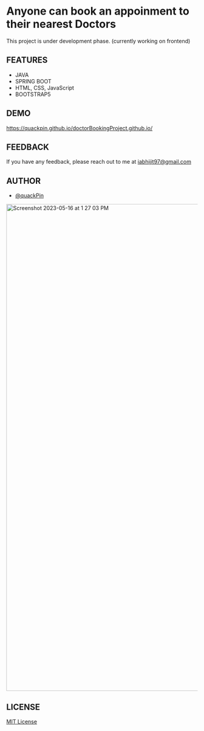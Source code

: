 # Anyone can book an appoinment to their nearest Doctors

This project is under development phase. (currently working on frontend)
## FEATURES
- JAVA
- SPRING BOOT
- HTML, CSS, JavaScript
- BOOTSTRAP5

## DEMO

https://quackpin.github.io/doctorBookingProject.github.io/

## FEEDBACK
If you have any feedback, please reach out to me at iabhijit97@gmail.com

## AUTHOR

- [@quackPin](https://github.com/quackPin)


<img width="1280" alt="Screenshot 2023-05-16 at 1 27 03 PM" src="https://github.com/quackPin/doctorBookingProject.github.io/assets/110601898/3fc01fdb-a4db-4dd7-a113-97c75a352a6a">


## LICENSE

[MIT License](LICENSE)



